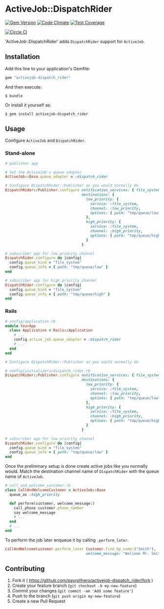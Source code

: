 # ActiveJob::DispatchRider

[![Gem Version](https://badge.fury.io/rb/activejob-dispatch_rider.svg)](http://badge.fury.io/rb/activejob-dispatch_rider)
[![Code Climate](https://codeclimate.com/github/payrollhero/activejob-dispatch_rider/badges/gpa.svg)](https://codeclimate.com/github/payrollhero/activejob-dispatch_rider)
[![Test Coverage](https://codeclimate.com/github/payrollhero/activejob-dispatch_rider/badges/coverage.svg)](https://codeclimate.com/github/payrollhero/activejob-dispatch_rider)

[![Circle CI](https://circleci.com/gh/payrollhero/activejob-dispatch_rider.png?style=badge)](https://circleci.com/gh/payrollhero/activejob-dispatch_rider)


'ActiveJob::DispatchRider' adds `DispatchRider` support for `ActiveJob`.

## Installation

Add this line to your application's Gemfile:

```ruby
gem "activejob-dispatch_rider"
```

And then execute:

    $ bundle

Or install it yourself as:

    $ gem install activejob-dispatch_rider

## Usage

Configure `ActiveJob` and `DispatchRider`.

### Stand-alone

```ruby
# publisher app

# Set the ActiveJob's queue adapter
ActiveJob::Base.queue_adapter = :dispatch_rider

# Configure DispatchRider::Publisher as you would normally do
DispatchRider::Publisher.configure notification_services: { file_system: {} },
                                   destinations: {
                                     low_priority: {
                                       service: :file_system,
                                       channel: :low_priority,
                                       options: { path: "tmp/queue/low" }
                                     },
                                     high_priority: {
                                       service: :file_system,
                                       channel: :high_priority,
                                       options: { path: "tmp/queue/high" }
                                     }
                                   }
```

```ruby
# subscriber app for low priority channel
DispatchRider.configure do |config|
  config.queue_kind = "file_system"
  config.queue_info = { path: "tmp/queue/low" }
end
```

```ruby
# subscriber app for high priority channel
DispatchRider.configure do |config|
  config.queue_kind = "file_system"
  config.queue_info = { path: "tmp/queue/high" }
end
```

### Rails


```ruby
# config/application.rb
module YourApp
  class Application < Rails::Application
    # ...
    config.active_job.queue_adapter = :dispatch_rider
    # ...
  end
end
```

```ruby
# Configure DispatchRider::Publisher as you would normally do

# config/initializers/dispatch_rider.rb
DispatchRider::Publisher.configure notification_services: { file_system: {} },
                                   destinations: {
                                     low_priority: {
                                       service: :file_system,
                                       channel: :low_priority,
                                       options: { path: "tmp/queue/low" }
                                     },
                                     high_priority: {
                                       service: :file_system,
                                       channel: :high_priority,
                                       options: { path: "tmp/queue/high" }
                                     }
                                   }

# subscriber app for low priority channel
DispatchRider.configure do |config|
  config.queue_kind = "file_system"
  config.queue_info = { path: "tmp/queue/low" }
end
```

Once the preliminary setup is done create active jobs like you normally would.
Match the destination channel name of `DispatchRider` with the queue name of
`ActiveJob`.

```ruby
# call_and_welcome_customer.rb
class CallAndWelcomeCustomer < ActiveJob::Base
  queue_as :high_priority

  def perform(customer, welcome_message:)
    call_phone customer.phone_number
    say welcome_message
    # ...
  end
  # ...
end
```

To perform the job later enqueue it by calling `.perform_later`.
```ruby
CallAndWelcomeCustomer.perform_later Customer.find_by_name!("Smith"),
                                     welcome_message: "Welcome Mr. Smith!"
```

## Contributing

1. Fork it ( https://github.com/payrollhero/activejob-dispatch_rider/fork )
2. Create your feature branch (`git checkout -b my-new-feature`)
3. Commit your changes (`git commit -am 'Add some feature'`)
4. Push to the branch (`git push origin my-new-feature`)
5. Create a new Pull Request
